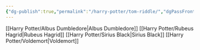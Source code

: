 ```yaml
---
{"dg-publish":true,"permalink":"/harry-potter/tom-riddle/","dgPassFrontmatter":true}
---
```


[[Harry Potter/Albus Dumbledore\|Albus Dumbledore]]
[[Harry Potter/Rubeus Hagrid\|Rubeus Hagrid]]
[[Harry Potter/Sirius Black\|Sirius Black]]
[[Harry Potter/Voldemort\|Voldemort]]
